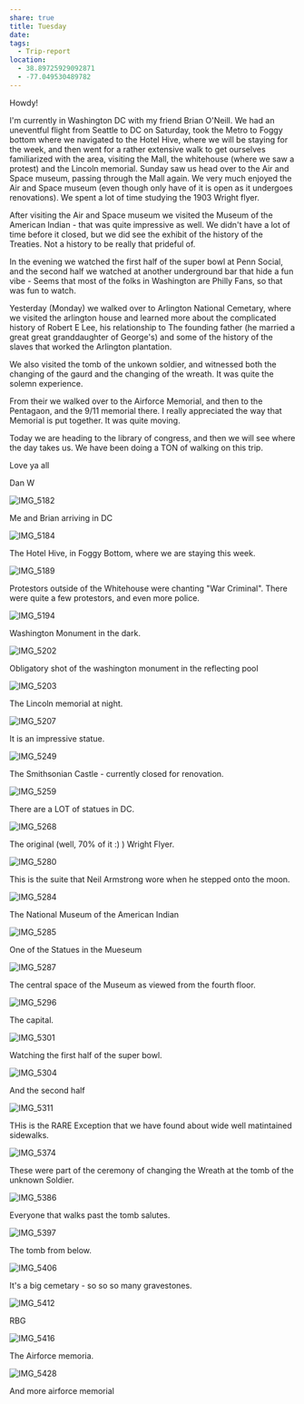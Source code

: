 ```yaml
---
share: true
title: Tuesday
date: 
tags:
  - Trip-report
location:
  - 38.89725929092871
  - -77.049530489782
---
```

Howdy!

I'm currently in Washington DC with my friend Brian O'Neill.   We had an uneventful flight from Seattle to DC on Saturday, took the Metro to Foggy bottom where we navigated to the Hotel Hive, where we will be staying for the week, and then went for a rather extensive walk to get ourselves familiarized with the area, visiting the Mall, the whitehouse (where we saw a protest) and the Lincoln memorial.  Sunday saw us head over to the Air and Space museum, passing through the Mall again.  We very much enjoyed the Air and Space museum (even though only have of it is open as it undergoes renovations).  We spent a lot of time studying the 1903 Wright flyer.

After visiting the Air and Space museum we visited the Museum of the American Indian - that was quite impressive as well.  We didn't have a lot of time before it closed, but we did see the exhibit of the history of the Treaties.  Not a history to be really that prideful of.

In the evening we watched the first half of the super bowl at Penn Social, and the second half we watched at another underground bar that hide a fun vibe - Seems that most of the folks in Washington are Philly Fans, so that was fun to watch.

Yesterday (Monday) we walked over to Arlington National Cemetary, where we visited the arlington house and learned more about the complicated history of Robert E Lee, his relationship to The founding father (he married a great great granddaughter of George's) and some of the history of the slaves that worked the Arlington plantation.  

We also visited the tomb of the unkown soldier, and witnessed both the changing of the gaurd and the changing of the wreath.    It was quite the solemn experience.  

From their we walked over to the Airforce Memorial, and then to the Pentagaon, and the 9/11 memorial there.  I really appreciated the way that Memorial is put together.  It was quite moving.

Today we are heading to the library of congress, and then we will see where the day takes us.  We have been doing a TON of walking on this trip.

Love ya all

Dan W

![IMG_5182](../../attachments/IMG_5182.png)

Me and Brian arriving in DC


![IMG_5184](../../attachments/IMG_5184.png)

The Hotel Hive, in Foggy Bottom, where we are staying this week.

![IMG_5189](../../attachments/IMG_5189.png)

Protestors outside of the Whitehouse were chanting "War Criminal".  There were quite a few protestors, and even more police.

![IMG_5194](../../attachments/IMG_5194.png)

Washington Monument in the dark.

![IMG_5202](../../attachments/IMG_5202.png)

Obligatory shot of the washington monument in the reflecting pool

![IMG_5203](../../attachments/IMG_5203.png)

The Lincoln memorial at night.

![IMG_5207](../../attachments/IMG_5207.png)

It is an impressive statue.

![IMG_5249](../../attachments/IMG_5249.png)

The Smithsonian Castle - currently closed for renovation.

![IMG_5259](../../attachments/IMG_5259.png)

There are a LOT of statues in DC.

![IMG_5268](../../attachments/IMG_5268.png)

The original (well, 70% of it :) )  Wright Flyer.

![IMG_5280](../../attachments/IMG_5280.png)

This is the suite that Neil Armstrong wore when he stepped onto the moon.

![IMG_5284](../../attachments/IMG_5284.png)

The National Museum of the American Indian

![IMG_5285](../../attachments/IMG_5285.png)

One of the Statues in the Mueseum

![IMG_5287](../../attachments/IMG_5287.png)

The central space of the Museum as viewed from the fourth floor.

![IMG_5296](../../attachments/IMG_5296.png)

The capital.

![IMG_5301](../../attachments/IMG_5301.png)

Watching the first half of the super bowl.

![IMG_5304](../../attachments/IMG_5304.png)

And the second half

![IMG_5311](../../attachments/IMG_5311.png)

THis is the RARE Exception that we have found about wide well matintained sidewalks.

![IMG_5374](../../attachments/IMG_5374.png)

These were part of the ceremony of changing the Wreath at the tomb of the unknown Soldier.

![IMG_5386](../../attachments/IMG_5386.png)

Everyone that walks past the tomb salutes.

![IMG_5397](../../attachments/IMG_5397.png)

The tomb from below.

![IMG_5406](../../attachments/IMG_5406.png)

It's a big cemetary - so so so many gravestones.

![IMG_5412](../../attachments/IMG_5412.png)

RBG

![IMG_5416](../../attachments/IMG_5416.png)

The Airforce memoria.

![IMG_5428](../../attachments/IMG_5428.png)

And more airforce memorial